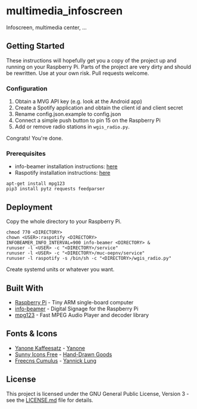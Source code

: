 # multimedia_infoscreen

Infoscreen, multimedia center, ...

## Getting Started

These instructions will hopefully get you a copy of the project up and running on your Raspberry Pi. Parts of the project are very dirty and should be rewritten. Use at your own risk. Pull requests welcome.

### Configuration

1. Obtain a MVG API key (e.g. look at the Android app)
2. Create a Spotify application and obtain the client id and client secret
3. Rename config.json.example to config.json
4. Connect a simple push button to pin 15 on the Raspberry Pi
5. Add or remove radio stations in `wgis_radio.py`.

Congrats! You're done.

### Prerequisites

* info-beamer installation instructions: [here](https://info-beamer.com/pi)
* Raspotify installation instructions: [here](https://github.com/dtcooper/raspotify)

```
apt-get install mpg123
pip3 install pytz requests feedparser
```

## Deployment

Copy the whole directory to your Raspberry Pi.

```
chmod 770 <DIRECTORY>
chown <USER>:raspotify <DIRECTORY>
INFOBEAMER_INFO_INTERVAL=900 info-beamer <DIRECTORY> &
runuser -l <USER> -c "<DIRECTORY>/service"
runuser -l <USER> -c "<DIRECTORY>/muc-oepnv/service"
runuser -l raspotify -s /bin/sh -c "<DIRECTORY>/wgis_radio.py"
```

Create systemd units or whatever you want.

## Built With

* [Raspberry Pi](https://www.raspberrypi.org/) - Tiny ARM single-board computer
* [info-beamer](https://info-beamer.com/) - Digital Signage for the Raspberry Pi
* [mpg123](https://www.mpg123.de/) - Fast MPEG Audio Player and decoder library

## Fonts & Icons

* [Yanone Kaffeesatz](https://yanone.de/fonts/kaffeesatz/) - [Yanone](https://yanone.de/)
* [Sunny Icons Free](http://handdrawngoods.com/store/sunny-icons-free-12-free-weather-icons/) - [Hand-Drawn Goods](http://handdrawngoods.com/)
* [Freecns Cumulus](https://www.iconfinder.com/iconsets/freecns-cumulus) - [Yannick Lung](http://yannicklung.com/)

## License

This project is licensed under the GNU General Public License, Version 3 - see the [LICENSE.md](LICENSE.md) file for details.
